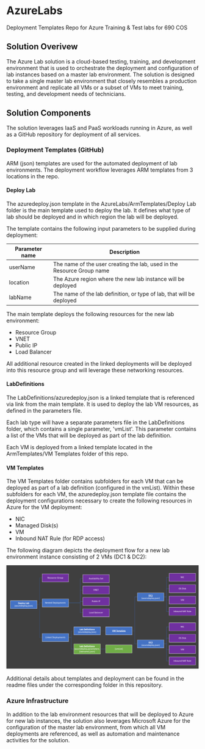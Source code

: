 # AzureLabs
Deployment Templates Repo for Azure Training &amp; Test labs for 690 COS

## Solution Overivew
The Azure Lab solution is a cloud-based testing, training, and development environment that is used to orchestrate the deployment and configuration of lab instances based on a master lab environment. The solution is designed to take a single master lab environment that closely resembles a production environment and replicate all VMs or a subset of VMs to meet training, testing, and development needs of technicians.

## Solution Components
The solution leverages IaaS and PaaS workloads running in Azure, as well as a GitHub repository for deployment of all services. 


### Deployment Templates (GitHub)
ARM (json) templates are used for the automated deployment of lab environments. The deployment workflow leverages ARM templates from 3 locations in the repo.

#### Deploy Lab
The azuredeploy.json template in the AzureLabs/ArmTemplates/Deploy Lab folder is the main template used to deploy the lab. It defines what type of lab should be deployed and in which region the lab will be deployed. 

The template contains the following input parameters to be supplied during deployment:

| Parameter name | Description |
| -------------- | ----------- |
| userName | The name of the user creating the lab, used in the Resource Group name |
| location | The Azure region where the new lab instance will be deployed |
| labName | The name of the lab definition, or type of lab, that will be deployed |

The main template deploys the following resources for the new lab environment:
- Resource Group
- VNET
- Public IP
- Load Balancer

All additional resource created in the linked deployments will be deployed into this resource group and will leverage these networking resources.

#### LabDefinitions
The LabDefinitions/azuredeploy.json is a linked template that is referenced via link from the main template. It is used to deploy the lab VM resources, as defined in the parameters file. 

Each lab type will have a separate parameters file in the LabDefinitions folder, which contains a single parameter, 'vmList'. This parameter contains a list of the VMs that will be deployed as part of the lab definition.

Each VM is deployed from a linked template located in the ArmTemplates/VM Templates folder of this repo.

#### VM Templates
The VM Templates folder contains subfolders for each VM that can be deployed as part of a lab definition (configured in the vmList). Within these subfolders for each VM, the azuredeploy.json template file contains the deployment configurations necessary to create the following resources in Azure for the VM deployment:
- NIC
- Managed Disk(s)
- VM
- Inbound NAT Rule (for RDP access)

The following diagram depicts the deployment flow for a new lab environment instance consisting of 2 VMs (DC1 & DC2):

![Lab Deployment Flow](/images/ResourceDeploymentFlow.PNG)

Additional details about templates and deployment can be found in the readme files under the corresponding folder in this repository.


### Azure Infrastructure
In addition to the lab environment resources that will be deployed to Azure for new lab instances, the solution also leverages Microsoft Azure for the configuration of the master lab environment, from which all VM deployments are referenced, as well as automation and maintenance activities for the solution.

